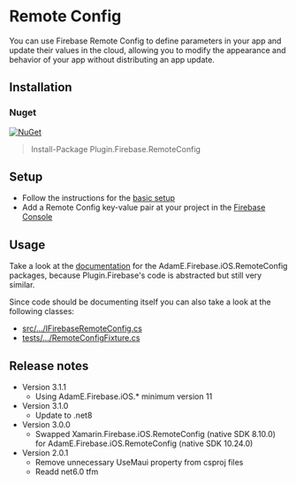 # Remote Config

You can use Firebase Remote Config to define parameters in your app and update their values in the cloud, allowing you to modify the appearance and behavior of your app without distributing an app update.

## Installation
### Nuget
[![NuGet](https://img.shields.io/nuget/v/plugin.firebase.remote_config.svg?maxAge=86400&style=flat)](https://www.nuget.org/packages/Plugin.Firebase.RemoteConfig/)

> Install-Package Plugin.Firebase.RemoteConfig

## Setup

- Follow the instructions for the [basic setup](https://github.com/TobiasBuchholz/Plugin.Firebase/blob/master/README.md#basic-setup)
- Add a Remote Config key-value pair at your project in the [Firebase Console](https://console.firebase.google.com/)

## Usage

Take a look at the [documentation](https://github.com/AdamEssenmacher/GoogleApisForiOSComponents/blob/master/docs/Firebase/RemoteConfig/GettingStarted.md) for the AdamE.Firebase.iOS.RemoteConfig packages, because Plugin.Firebase's code is abstracted but still very similar.

Since code should be documenting itself you can also take a look at the following classes:
- [src/.../IFirebaseRemoteConfig.cs](https://github.com/TobiasBuchholz/Plugin.Firebase/blob/master/src/Shared/RemoteConfig/IFirebaseRemoteConfig.cs)
- [tests/.../RemoteConfigFixture.cs](https://github.com/TobiasBuchholz/Plugin.Firebase/blob/master/tests/Plugin.Firebase.IntegrationTests/RemoteConfig/RemoteConfigFixture.cs)

## Release notes
- Version 3.1.1
  - Using AdamE.Firebase.iOS.* minimum version 11
- Version 3.1.0
  - Update to .net8
- Version 3.0.0
  - Swapped Xamarin.Firebase.iOS.RemoteConfig (native SDK 8.10.0) for AdamE.Firebase.iOS.RemoteConfig (native SDK 10.24.0)
- Version 2.0.1
  - Remove unnecessary UseMaui property from csproj files
  - Readd net6.0 tfm
